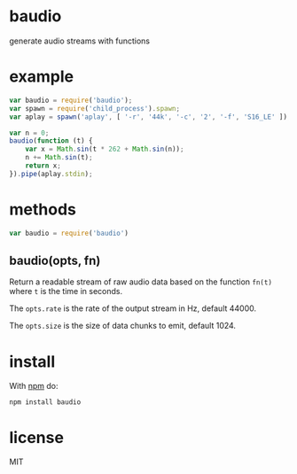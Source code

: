 # baudio

generate audio streams with functions

# example

``` js
var baudio = require('baudio');
var spawn = require('child_process').spawn;
var aplay = spawn('aplay', [ '-r', '44k', '-c', '2', '-f', 'S16_LE' ]);

var n = 0;
baudio(function (t) {
    var x = Math.sin(t * 262 + Math.sin(n));
    n += Math.sin(t);
    return x;
}).pipe(aplay.stdin);
```

# methods

``` js
var baudio = require('baudio')
```

## baudio(opts, fn)

Return a readable stream of raw audio data based on the function `fn(t)` where
`t` is the time in seconds.

The `opts.rate` is the rate of the output stream in Hz, default 44000.

The `opts.size` is the size of data chunks to emit, default 1024.

# install

With [npm](http://npmjs.org) do:

```
npm install baudio
```

# license

MIT
